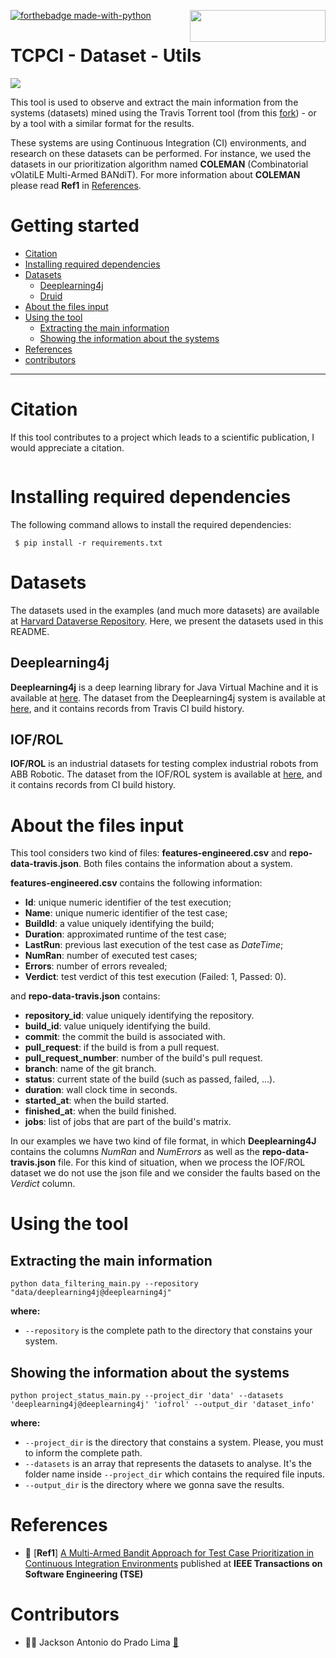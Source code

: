 [<img align="right" src="https://cdn.buymeacoffee.com/buttons/default-orange.png" width="217px" height="51x">](https://www.buymeacoffee.com/pradolima)

[![forthebadge made-with-python](http://ForTheBadge.com/images/badges/made-with-python.svg)](https://www.python.org/)


# TCPCI - Dataset - Utils
![](https://img.shields.io/badge/python-3.6+-blue.svg)

This tool is used to observe and extract the main information from the systems (datasets) mined using the Travis Torrent tool (from this [fork](https://github.com/jacksonpradolima/travistorrent-tools)) - or by a tool with a similar format for the results.

These systems are using Continuous Integration (CI) environments, and research on these datasets can be performed. 
For instance, we used the datasets in our prioritization algorithm named **COLEMAN** (Combinatorial vOlatiLE Multi-Armed BANdiT). For more information about **COLEMAN** please read **Ref1** in [References](#references). 


# Getting started

- [Citation](#citation)
- [Installing required dependencies](#installing-required-dependencies)
- [Datasets](#datasets)	  
    - [Deeplearning4j](#deeplearning4j)
    - [Druid](#druid)
- [About the files input](#about-the-files-input)	  
- [Using the tool](#using-the-tool)
	- [Extracting the main information](#extracting-the-main-information)
    - [Showing the information about the systems](#showing-the-information-about-the-systems)
- [References](#references)
- [contributors](#Contributors)
----------------------------------


# Citation

If this tool contributes to a project which leads to a scientific publication, I would appreciate a citation.

```

```

# Installing required dependencies

The following command allows to install the required dependencies:

```
 $ pip install -r requirements.txt
 ```

# Datasets 

The datasets used in the examples (and much more datasets) are available at [Harvard Dataverse Repository](https://dataverse.harvard.edu/dataverse/gres-ufpr). Here, we present the datasets used in this README.

## Deeplearning4j

**Deeplearning4j** is a deep learning library for Java Virtual Machine and it is available at [here](https://github.com/eclipse/deeplearning4j/tree/master/deeplearning4j). The dataset from the Deeplearning4j system is available at [here](https://doi.org/10.7910/DVN/EVR1IU), and it contains records from Travis CI build history.


## IOF/ROL

**IOF/ROL** is an industrial datasets for testing complex industrial robots from ABB Robotic. The dataset from the IOF/ROL system is available at [here](https://doi.org/10.7910/DVN/GIJ5DE), and it contains records from CI build history.

# About the files input

This tool considers two kind of files: **features-engineered.csv** and **repo-data-travis.json**. Both files contains the information about a system.

**features-engineered.csv** contains the following information:
- **Id**: unique numeric identifier of the test execution; 
- **Name**: unique numeric identifier of the test case; 
- **BuildId**: a value uniquely identifying the build; 
- **Duration**: approximated runtime of the test case;  
- **LastRun**: previous last execution of the test case as *DateTime*; 
- **NumRan**: number of executed test cases;
- **Errors**: number of errors revealed;  
- **Verdict**: test verdict of this test execution (Failed: 1, Passed: 0).

and **repo-data-travis.json** contains:
- **repository_id**: value uniquely identifying the repository.
- **build_id**: value uniquely identifying the build.
- **commit**: the commit the build is associated with.
- **pull_request**: if the build is from a pull request.
- **pull_request_number**: number of the build's pull request.
- **branch**: name of the git branch.
- **status**: current state of the build (such as passed, failed, ...).
- **duration**: wall clock time in seconds.
- **started_at**: when the build started.
- **finished_at**: when the build finished.
- **jobs**: list of jobs that are part of the build's matrix.

In our examples we have two kind of file format, in which **Deeplearning4J** contains the columns *NumRan* and *NumErrors* as well as the **repo-data-travis.json** file. 
For this kind of situation, when we process the IOF/ROL dataset we do not use the json file and we consider the faults based on the *Verdict* column. 

#  Using the tool

## Extracting the main information 

```
python data_filtering_main.py --repository "data/deeplearning4j@deeplearning4j"
```

**where:** 
- `--repository` is the complete path to the directory that constains your system. 

## Showing the information about the systems

```
python project_status_main.py --project_dir 'data' --datasets 'deeplearning4j@deeplearning4j' 'iofrol' --output_dir 'dataset_info'
```

**where:** 
- `--project_dir` is the directory that constains a system. Please, you must to inform the complete path.
- `--datasets` is an array that represents the datasets to analyse. It's the folder name inside `--project_dir` which contains the required file inputs.
- `--output_dir` is the directory where we gonna save the results.

# References

- 📖 [**Ref1**] [A Multi-Armed Bandit Approach for Test Case Prioritization in Continuous Integration Environments](https://doi.org/10.1109/TSE.2020.2992428) published at **IEEE Transactions on Software Engineering (TSE)**

# Contributors

- 👨‍💻 Jackson Antonio do Prado Lima <a href="mailto:jacksonpradolima@gmail.com">:e-mail:</a>
